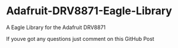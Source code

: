 # Adafruit-DRV8871-Eagle-Library
A Eagle Library for the Adafruit DRV8871

If youve got any questions just comment on this GitHub Post
